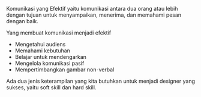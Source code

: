 Komunikasi yang Efektif yaitu komunikasi antara dua orang atau lebih dengan tujuan untuk menyampaikan, menerima, dan memahami pesan dengan baik.

Yang membuat komunikasi menjadi efektif
- Mengetahui audiens
- Memahami kebutuhan
- Belajar untuk mendengarkan
- Mengelola komunikasi pasif
- Mempertimbangkan gambar non-verbal

Ada dua jenis keterampilan yang kita butuhkan untuk menjadi designer yang sukses, yaitu soft skill dan hard skill.

